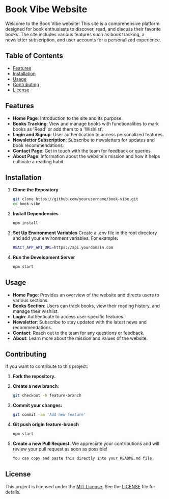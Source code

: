 # Book Vibe Website

Welcome to the Book Vibe website! This site is a comprehensive platform designed for book enthusiasts to discover, read, and discuss their favorite books. The site includes various features such as book tracking, a newsletter subscription, and user accounts for a personalized experience.

## Table of Contents

- [Features](#features)
- [Installation](#installation)
- [Usage](#usage)
- [Contributing](#contributing)
- [License](#license)

## Features

- **Home Page**: Introduction to the site and its purpose.
- **Books Tracking**: View and manage books with functionalities to mark books as 'Read' or add them to a 'Wishlist'.
- **Login and Signup**: User authentication to access personalized features.
- **Newsletter Subscription**: Subscribe to newsletters for updates and book recommendations.
- **Contact Page**: Get in touch with the team for feedback or queries.
- **About Page**: Information about the website's mission and how it helps cultivate a reading habit.

## Installation

1. **Clone the Repository**

   ```bash
   git clone https://github.com/yourusername/book-vibe.git
   cd book-vibe
2. **Install Dependencies**

   ```bash
   npm install
3. **Set Up Environment Variables**
    Create a .env file in the root directory and add your environment variables. For example:

   ```bash
   REACT_APP_API_URL=https://api.yourdomain.com
4. **Run the Development Server**

   ```bash
   npm start

## Usage

- **Home Page**: Provides an overview of the website and directs users to various sections.
- **Books Section**: Users can track books, view their reading history, and manage their wishlist.
- **Login**: Authenticate to access user-specific features.
- **Newsletter**: Subscribe to stay updated with the latest news and recommendations.
- **Contact**: Reach out to the team for any questions or feedback.
- **About**: Learn more about the mission and values of the website.

## Contributing

If you want to contribute to this project:

1. **Fork the repository.**
2. **Create a new branch**:
   ```bash
   git checkout -b feature-branch

3. **Commit your changes:**

   ```bash
   git commit -am 'Add new feature'

4. **Git push origin feature-branch**

   ```bash
   npm start

5. **Create a new Pull Request.**
    We appreciate your contributions and will review your pull request as soon as possible!

   ```bash
   You can copy and paste this directly into your README.md file.

## License

This project is licensed under the [MIT License](https://opensource.org/licenses/MIT). See the [LICENSE](LICENSE) file for details.